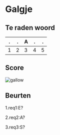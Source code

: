 # Galgje

## Te raden woord

|.|.|A|.|.|
|-|-|-|-|-|
|1|2|3|4|5|

## Score
![gallow](./images/2.png)

## Beurten
1.req1:E? 


2.req2:A?

3.req3:S?
